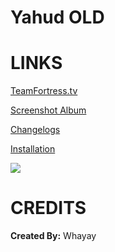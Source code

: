 # Yahud OLD


<a>LINKS</a>
====

[TeamFortress.tv](https://www.teamfortress.tv/33738/ive-updated-some-huds)

[Screenshot Album](https://imgur.com/a/oHoQ2)

[Changelogs](https://github.com/Hypnootize/Yahud-Old/commits/master)

[Installation](https://imgur.com/a/w3Ah6)

![](https://i.imgur.com/I2K4LXi.jpg)

<a>CREDITS</a>
====
**Created By:** Whayay
